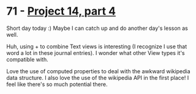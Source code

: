 # 71 - [Project 14, part 4](https://www.hackingwithswift.com/100/swiftui/71)

Short day today :) Maybe I can catch up and do another day's lesson as well.

Huh, using + to combine Text views is interesting (I recognize I use that word a lot in these journal entries). I wonder what other View types it's compatible with.

Love the use of computed properties to deal with the awkward wikipedia data structure. I also love the use of the wikipedia API in the first place! I feel like there's so much potential there.
